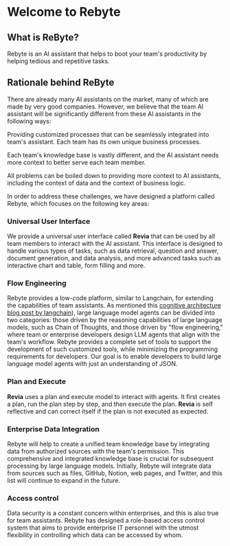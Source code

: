 # Welcome to Rebyte

## What is ReByte?

Rebyte is an AI assistant that helps to boot your team's productivity by helping tedious and repetitive tasks.

## Rationale behind ReByte

There are already many AI assistants on the market, many of which are made by very good companies. However, we believe that the team AI assistant will be significantly different from these AI assistants in the following ways:

Providing customized processes that can be seamlessly integrated into team's assistant. Each team has its own unique business processes.

Each team's knowledge base is vastly different, and the AI assistant needs more context to better serve each team member.

All problems can be boiled down to providing more context to AI assistants, including the context of data and the context of business logic.

In order to address these challenges, we have designed a platform called Rebyte, which focuses on the following key areas:

### Universal User Interface

We provide a universal user interface called **Revia** that can be used by all team members to interact with the AI assistant. This interface is designed to handle various types of tasks, such as data retrieval, question and answer, document generation, and data analysis, and more advanced tasks such as interactive chart and table, form filling and more.

### Flow Engineering

Rebyte provides a low-code platform, similar to Langchain, for extending the capabilities of team assistants. As mentioned this [cognitive architecture blog post by langchain](https://blog.langchain.dev/openais-bet-on-a-cognitive-architecture/)), large language model agents can be divided into two categories: those driven by the reasoning capabilities of large language models, such as Chain of Thoughts, and those driven by "flow engineering," where team or enterprise developers design LLM agents that align with the team's workflow. Rebyte provides a complete set of tools to support the development of such customized tools, while minimizing the programming requirements for developers. Our goal is to enable developers to build large language model agents with just an understanding of JSON.

### Plan and Execute

**Revia** uses a plan and execute model to interact with agents. It first creates a plan, run the plan step by step, and then execute the plan. **Revia** is self reflective and can correct itself if the plan is not executed as expected.

### Enterprise Data Integration

Rebyte will help to create a unified team knowledge base by integrating data from authorized sources with the team's permission. This comprehensive and integrated knowledge base is crucial for subsequent processing by large language models. Initially, Rebyte will integrate data from sources such as files, GitHub, Notion, web pages, and Twitter, and this list will continue to expand in the future.

### Access control

Data security is a constant concern within enterprises, and this is also true for team assistants. Rebyte has designed a role-based access control system that aims to provide enterprise IT personnel with the utmost flexibility in controlling which data can be accessed by whom.
